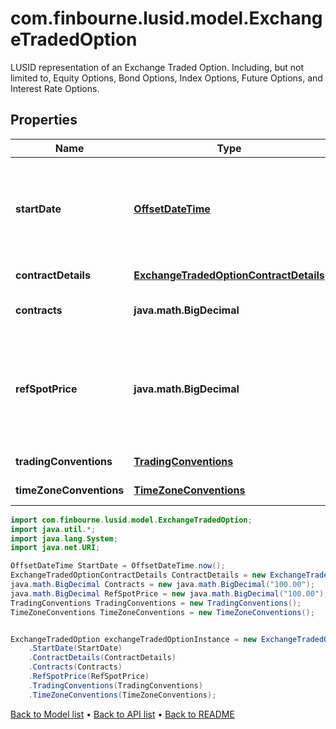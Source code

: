 # com.finbourne.lusid.model.ExchangeTradedOption
LUSID representation of an Exchange Traded Option.  Including, but not limited to, Equity Options, Bond Options, Index Options, Future Options, and Interest Rate Options.

## Properties

Name | Type | Description | Notes
------------ | ------------- | ------------- | -------------
**startDate** | [**OffsetDateTime**](OffsetDateTime.md) | The start date of the instrument. This is normally synonymous with the trade-date. | [default to OffsetDateTime]
**contractDetails** | [**ExchangeTradedOptionContractDetails**](ExchangeTradedOptionContractDetails.md) |  | [default to ExchangeTradedOptionContractDetails]
**contracts** | **java.math.BigDecimal** | The number of contracts held. | [default to java.math.BigDecimal]
**refSpotPrice** | **java.math.BigDecimal** | The reference spot price for the option at which the contract was entered into. | [default to java.math.BigDecimal]
**tradingConventions** | [**TradingConventions**](TradingConventions.md) |  | [optional] [default to TradingConventions]
**timeZoneConventions** | [**TimeZoneConventions**](TimeZoneConventions.md) |  | [optional] [default to TimeZoneConventions]

```java
import com.finbourne.lusid.model.ExchangeTradedOption;
import java.util.*;
import java.lang.System;
import java.net.URI;

OffsetDateTime StartDate = OffsetDateTime.now();
ExchangeTradedOptionContractDetails ContractDetails = new ExchangeTradedOptionContractDetails();
java.math.BigDecimal Contracts = new java.math.BigDecimal("100.00");
java.math.BigDecimal RefSpotPrice = new java.math.BigDecimal("100.00");
TradingConventions TradingConventions = new TradingConventions();
TimeZoneConventions TimeZoneConventions = new TimeZoneConventions();


ExchangeTradedOption exchangeTradedOptionInstance = new ExchangeTradedOption()
    .StartDate(StartDate)
    .ContractDetails(ContractDetails)
    .Contracts(Contracts)
    .RefSpotPrice(RefSpotPrice)
    .TradingConventions(TradingConventions)
    .TimeZoneConventions(TimeZoneConventions);
```


[Back to Model list](../README.md#documentation-for-models) &#8226; [Back to API list](../README.md#documentation-for-api-endpoints) &#8226; [Back to README](../README.md)
